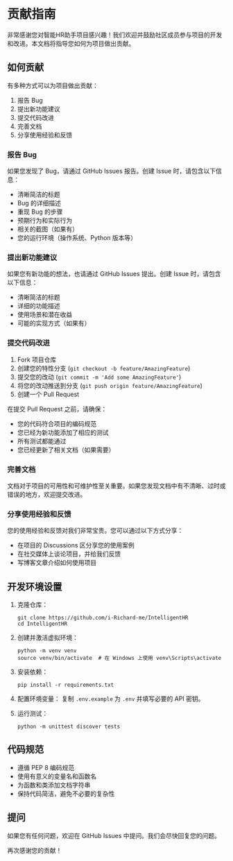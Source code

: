 # 贡献指南

非常感谢您对智能HR助手项目感兴趣！我们欢迎并鼓励社区成员参与项目的开发和改进。本文档将指导您如何为项目做出贡献。

## 如何贡献

有多种方式可以为项目做出贡献：

1. 报告 Bug
2. 提出新功能建议
3. 提交代码改进
4. 完善文档
5. 分享使用经验和反馈

### 报告 Bug

如果您发现了 Bug，请通过 GitHub Issues 报告。创建 Issue 时，请包含以下信息：

- 清晰简洁的标题
- Bug 的详细描述
- 重现 Bug 的步骤
- 预期行为和实际行为
- 相关的截图（如果有）
- 您的运行环境（操作系统、Python 版本等）

### 提出新功能建议

如果您有新功能的想法，也请通过 GitHub Issues 提出。创建 Issue 时，请包含以下信息：

- 清晰简洁的标题
- 详细的功能描述
- 使用场景和潜在收益
- 可能的实现方式（如果有）

### 提交代码改进

1. Fork 项目仓库
2. 创建您的特性分支 (`git checkout -b feature/AmazingFeature`)
3. 提交您的改动 (`git commit -m 'Add some AmazingFeature'`)
4. 将您的改动推送到分支 (`git push origin feature/AmazingFeature`)
5. 创建一个 Pull Request

在提交 Pull Request 之前，请确保：

- 您的代码符合项目的编码规范
- 您已经为新功能添加了相应的测试
- 所有测试都能通过
- 您已经更新了相关文档（如果需要）

### 完善文档

文档对于项目的可用性和可维护性至关重要。如果您发现文档中有不清晰、过时或错误的地方，欢迎提交改进。

### 分享使用经验和反馈

您的使用经验和反馈对我们非常宝贵。您可以通过以下方式分享：

- 在项目的 Discussions 区分享您的使用案例
- 在社交媒体上谈论项目，并给我们反馈
- 写博客文章介绍如何使用项目

## 开发环境设置

1. 克隆仓库：
   ```
   git clone https://github.com/i-Richard-me/IntelligentHR
   cd IntelligentHR
   ```

2. 创建并激活虚拟环境：
   ```
   python -m venv venv
   source venv/bin/activate  # 在 Windows 上使用 venv\Scripts\activate
   ```

3. 安装依赖：
   ```
   pip install -r requirements.txt
   ```

4. 配置环境变量：
   复制 `.env.example` 为 `.env` 并填写必要的 API 密钥。

5. 运行测试：
   ```
   python -m unittest discover tests
   ```

## 代码规范

- 遵循 PEP 8 编码规范
- 使用有意义的变量名和函数名
- 为函数和类添加文档字符串
- 保持代码简洁，避免不必要的复杂性

## 提问

如果您有任何问题，欢迎在 GitHub Issues 中提问。我们会尽快回复您的问题。

再次感谢您的贡献！